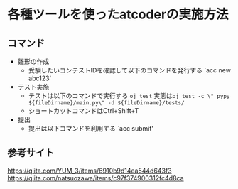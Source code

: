 # 各種ツールを使ったatcoderの実施方法

## コマンド

- 雛形の作成
  - 受験したいコンテストIDを確認して以下のコマンドを発行する
  `acc new abc123'
- テスト実施
  - テストは以下のコマンドで実行する
  `oj test`
  実態は`oj test -c \" pypy ${fileDirname}/main.py\" -d ${fileDirname}/tests/`
  - ショートカットコマンドはCtrl+Shift+T
- 提出
  - 提出は以下コマンドを利用する
  `acc submit'

## 参考サイト
https://qiita.com/YUM_3/items/6910b9d14ea544d643f3
https://qiita.com/natsuozawa/items/c97f374900312fc4d8ca